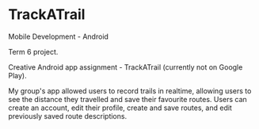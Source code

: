 # TrackATrail
Mobile Development - Android

Term 6 project.

Creative Android app assignment - TrackATrail (currently not on Google Play).

My group's app allowed users to record trails in realtime, allowing users to see the distance they travelled and save their favourite routes.
Users can create an account, edit their profile, create and save routes, and edit previously saved route descriptions.
